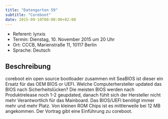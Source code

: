 ```yaml
---
title: "Datengarten 59"
subtitle: "Coreboot"
date: 2015-09-10T00:00:00+02:00
---
```


-   Referent: lynxis
-   Termin: Dienstag, 10. November 2015 um 20 Uhr
-   Ort: CCCB, Marienstraße 11, 10117 Berlin
-   Sprache: Deutsch

Beschreibung
------------

coreboot ein open source bootloader zusammen mit SeaBIOS ist dieser ein
Ersatz für das OEM BIOS or UEFI. Welche Computerhersteller updated das
BIOS nach Sicherheitslücken? Die meisten BIOS werden nach Produktrelease
noch 1-2 geupdated, danach fühlt sich der Hersteller nicht mehr
Verantwortlich für das Mainboard. Das BIOS/UEFI benötigt immer mehr und
mehr Platz. Von kleinen ROM Chips ist es mittlerweile bei 12 MB
angekommen. Der Vortrag gibt eine Einführung zu coreboot.
